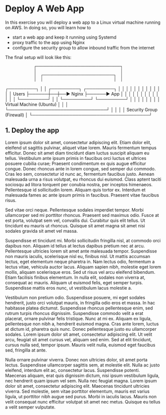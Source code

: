 # Deploy A Web App

In this exercise you will deploy a web app to a Linux virtual machine running
on AWS. In doing so, you will learn how to

- start a web app and keep it running using Systemd
- proxy traffic to the app using Nginx
- configure the security group to allow inbound traffic from the internet

The final setup will look like this:

                 ┌──────────────────────────────────────┐
                 │                                      │
                 │  ┌────────────────────────────────┐  │
                 │  │                                │  │
┌─────────┐      │  │  ┌─────────┐      ┌─────────┐  │  │
│         │      │  │  │         │      │         │  │  │
│  Users  ├──────┼──┼──►  Nginx  ├──────►   App   │  │  │
│         │      │  │  │         │      │         │  │  │
└─────────┘      │  │  └─────────┘      └─────────┘  │  │
                 │  │                                │  │
                 │  │    Virtual Machine (Ubuntu)    │  │
                 │  └────────────────────────────────┘  │
                 │                                      │
                 │       Security Group (Firewall)      │
                 └──────────────────────────────────────┘

## 1. Deploy the app
Lorem ipsum dolor sit amet, consectetur adipiscing elit. Etiam dolor elit, eleifend ut sagittis pulvinar, aliquet vitae lorem. Mauris fermentum tempus efficitur. Donec sit amet diam tincidunt diam luctus suscipit aliquam eu tellus. Vestibulum ante ipsum primis in faucibus orci luctus et ultrices posuere cubilia curae; Praesent condimentum ex quis augue efficitur congue. Donec rhoncus ante in lorem congue, sed semper dui commodo. Cras leo sem, consectetur id nunc ac, fermentum faucibus justo. Aenean malesuada urna a risus volutpat, eu rhoncus dui euismod. Class aptent taciti sociosqu ad litora torquent per conubia nostra, per inceptos himenaeos. Pellentesque id sollicitudin lorem. Aliquam quis tortor ex. Interdum et malesuada fames ac ante ipsum primis in faucibus. Praesent vitae faucibus risus.

Sed vitae orci neque. Pellentesque sodales imperdiet tempor. Morbi ullamcorper sed mi porttitor rhoncus. Praesent sed maximus odio. Fusce at est porta, volutpat sem vel, convallis dui. Curabitur quis elit tellus. Ut tincidunt eu mauris ut rhoncus. Quisque sit amet magna sit amet nisi sodales gravida sit amet vel massa.

Suspendisse et tincidunt mi. Morbi sollicitudin fringilla nisl, at commodo orci dapibus non. Aliquam id tellus at lectus dapibus pretium nec at arcu. Pellentesque ultricies lorem sit amet ante malesuada tempor. Suspendisse non mauris iaculis, scelerisque nisl eu, finibus nisl. Ut mattis accumsan lectus, eget elementum neque pharetra in. Nam lectus odio, fermentum a lectus vitae, vehicula auctor lacus. Aliquam sapien nibh, molestie eget lorem mollis, aliquam scelerisque eros. Sed ut risus vel arcu eleifend bibendum. Etiam facilisis finibus elementum. In nulla elit, sodales non viverra at, consequat ac mauris. Aliquam ut euismod felis, eget semper turpis. Suspendisse mattis eros nunc, ut vestibulum lacus molestie a.

Vestibulum non pretium odio. Suspendisse posuere, mi eget sodales hendrerit, justo orci volutpat mauris, in fringilla odio eros et massa. In hac habitasse platea dictumst. Suspendisse rhoncus pellentesque enim, sed rutrum turpis rhoncus dignissim. Suspendisse commodo velit a erat placerat, ornare pulvinar felis tristique. Nunc at mi ex. Aliquam ex ligula, pellentesque non nibh a, hendrerit euismod magna. Cras ante lorem, luctus at dictum id, pharetra quis nunc. Donec pellentesque justo eu ullamcorper sodales. Lorem ipsum dolor sit amet, consectetur adipiscing elit. Ut velit arcu, feugiat sit amet cursus vel, aliquam sed enim. Sed at elit tincidunt, cursus nulla sed, tempor ipsum. Mauris velit nulla, euismod eget faucibus sed, fringilla at ante.

Nulla ornare pulvinar viverra. Donec non ultricies dolor, sit amet porta lectus. Suspendisse ullamcorper sagittis sem, at molestie elit. Nulla ac justo eleifend, interdum elit ac, consectetur lacus. Suspendisse potenti. Maecenas aliquam, erat quis dignissim dictum, nisi ipsum vestibulum ligula, nec hendrerit quam ipsum vel sem. Nulla nec feugiat magna. Lorem ipsum dolor sit amet, consectetur adipiscing elit. Maecenas tincidunt ultricies viverra. Sed molestie, sem vitae porttitor elementum, mauris est varius ligula, ut porttitor nibh augue sed purus. Morbi in iaculis lacus. Mauris non velit consequat nunc efficitur volutpat sit amet nec metus. Quisque eu tellus a velit semper vulputate.
